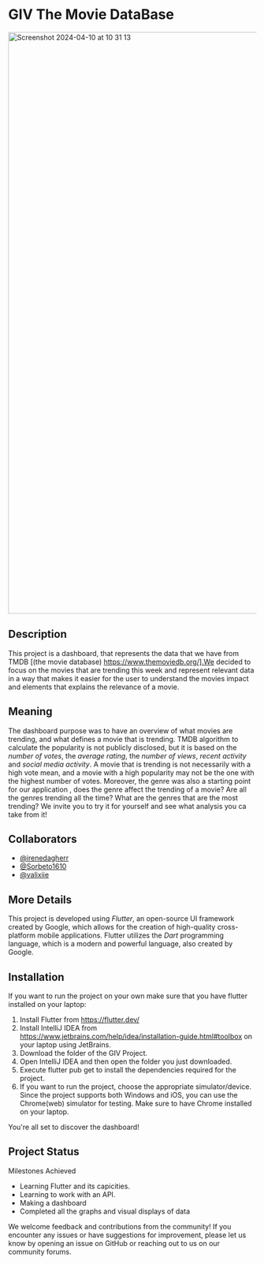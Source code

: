 # GIV The Movie DataBase 

<img width="1180" alt="Screenshot 2024-04-10 at 10 31 13" src="https://github.com/Sorbeto1610/flutter_GIV/assets/147889016/a0bf9ae7-2186-49f2-9138-d01212a91495">


## Description

This project is a dashboard, that represents the data that we have from TMDB [(the movie database) https://www.themoviedb.org/].We decided to focus on the movies that are trending this week and represent relevant data in a way that makes it easier for the user to understand the movies impact and elements that explains the relevance of a movie. 

## Meaning 

The dashboard purpose was to have an overview of what movies are trending, and what defines a movie that is trending. TMDB algorithm to calculate the popularity is not publicly disclosed, but it is based on the *number of votes*, the *average rating*, the *number of views*, *recent activity* and  *social media activity*.  A movie that is trending is not necessarily with a high vote mean, and a movie with a high popularity may not be the one with the highest number of votes. Moreover, the genre was also a starting point for our application , does the genre affect the trending of a movie? Are all the genres trending all the time? What are the genres that are the most trending?  We invite you to try it for yourself and see what analysis you ca take from it! 


## Collaborators
- [@irenedagherr](https://github.com/irenedagherr)
- [@Sorbeto1610](https://github.com/Sorbeto1610)
- [@valixiie](https://github.com/@valixiie)

## More Details

This project is developed using *Flutter*, an open-source UI framework created by Google, which allows for the creation of high-quality cross-platform mobile applications. Flutter utilizes the *Dart* programming language, which is a modern and powerful language, also created by Google.

## Installation

If you want to run the project on your own make sure that you have flutter installed on your laptop:

1. Install Flutter from https://flutter.dev/
2. Install IntelliJ IDEA from https://www.jetbrains.com/help/idea/installation-guide.html#toolbox on your laptop using JetBrains.
3. Download the folder of the GIV Project.
4. Open IntelliJ IDEA and then open the folder you just downloaded.
5. Execute flutter pub get to install the dependencies required for the project.
6. If you want to run the project, choose the appropriate simulator/device. Since the project supports both Windows and iOS, you can use the Chrome(web) simulator for testing. Make sure to have Chrome installed on your laptop.

You're all set to discover the dashboard!

## Project Status

Milestones Achieved
- Learning Flutter and its capicities.
- Learning to work with an API.
- Making a dashboard
- Completed all the graphs and visual displays of data 


We welcome feedback and contributions from the community! If you encounter any issues or have suggestions for improvement, please let us know by opening an issue on GitHub or reaching out to us on our community forums.




